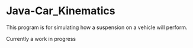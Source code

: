 # Java-Car_Kinematics

This program is for simulating how a suspension on a vehicle will perform. 

Currently a work in progress
